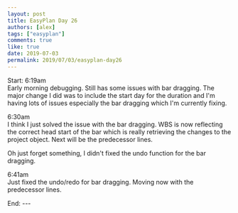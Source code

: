 ```yaml
---
layout: post
title: EasyPlan Day 26
authors: [alex]
tags: ["easyplan"]
comments: true
like: true
date: 2019-07-03
permalink: 2019/07/03/easyplan-day26
---
```

Start: 6:19am  
Early morning debugging. Still has some issues with bar dragging. The major change I did was to include the start day for the duration and I'm having lots of issues especially the bar dragging which I'm currently fixing.

6:30am  
I think I just solved the issue with the bar dragging. WBS is now reflecting the correct head start of the bar which is really retrieving the changes to the project object. Next will be the predecessor lines.

Oh just forget something, I didn't fixed the undo function for the bar dragging.

6:41am  
Just fixed the undo/redo for bar dragging. Moving now with the predecessor lines.

End: ---
